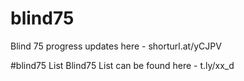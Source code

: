 # blind75
Blind 75 progress updates here - shorturl.at/yCJPV

#blind75 List
Blind75 List can be found here - t.ly/xx_d